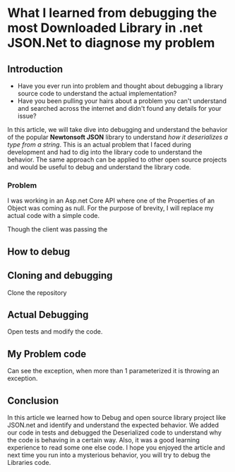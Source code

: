 # What I learned from debugging the most Downloaded Library in .net JSON.Net to diagnose my problem

## Introduction

* Have you ever run into problem and thought about debugging a library source code to understand the actual implementation? 
* Have you been pulling your hairs about a problem you can't understand and searched across the internet and didn't found any details for your issue?

In this article, we will take dive into debugging and understand the behavior of the popular **Newtonsoft JSON** library to understand *how it deserializes a type from a string*. This is an actual problem that I faced during development and had to dig into the library code to understand the behavior. The same approach can be applied to other open source projects and would be useful to debug and understand the library code.


### Problem

I was working in an Asp.net Core API where one of the Properties of an Object was coming as null.
For the purpose of brevity, I will replace my actual code with a simple code.





Though the client was passing the 




## How to debug 



## Cloning and debugging

Clone the repository

## Actual Debugging

Open tests and modify the code.

## My Problem code

Can see the exception, when more than 1 parameterized it is throwing an exception.

## Conclusion

In this article we learned how to Debug and open source library project like JSON.net and identify and understand the expected behavior. We added our code in tests and debugged the Deserialized code to understand why the code is behaving in a certain way. Also, it was a good learning experience to read some one else code. I hope you enjoyed the article and  next time you run into a mysterious behavior, you will try to debug the Libraries code.